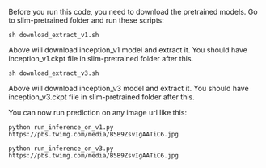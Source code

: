 Before you run this code, you need to download the pretrained models. 
Go to slim-pretrained folder and run these scripts: 
```
sh download_extract_v1.sh
```
Above will download inception_v1 model and extract it. You should have inception_v1.ckpt file in slim-pretrained folder after this.

```
sh download_extract_v3.sh
```

Above will download inception_v3 model and extract it. You should have inception_v3.ckpt file in slim-pretrained folder after this.


You can now run prediction on any image url like this: 

```
python run_inference_on_v1.py https://pbs.twimg.com/media/B5B9ZsvIgAATiC6.jpg
```
```
python run_inference_on_v3.py https://pbs.twimg.com/media/B5B9ZsvIgAATiC6.jpg
```
